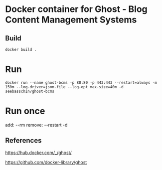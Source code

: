 # Docker container for Ghost - Blog Content Management Systems


## Build
```
docker build .
```




# Run
```
docker run --name ghost-bcms -p 80:80 -p 443:443 --restart=always -m 150m --log-driver=json-file --log-opt max-size=40m -d seebasschin/ghost-bcms
```
    
# Run once
add: --rm
remove: --restart -d



## References 

https://hub.docker.com/_/ghost/


https://github.com/docker-library/ghost